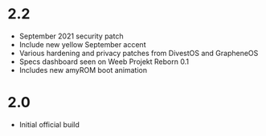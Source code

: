 # 2.2
- September 2021 security patch
- Include new yellow September accent
- Various hardening and privacy patches from DivestOS and GrapheneOS
- Specs dashboard seen on Weeb Projekt Reborn 0.1
- Includes new amyROM boot animation

# 2.0
- Initial official build
